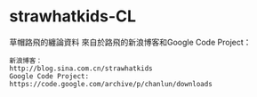 # strawhatkids-CL
草帽路飛的纏論資料
來自於路飛的新浪博客和Google Code Project：
```
新浪博客：
http://blog.sina.com.cn/strawhatkids
Google Code Project:
https://code.google.com/archive/p/chanlun/downloads
```

